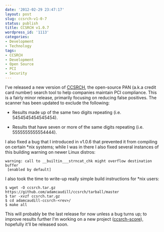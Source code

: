 ```yaml
---
date: '2012-02-29 23:47:17'
layout: post
slug: ccsrch-v1-0-7
status: publish
title: CCSRCH v1.0.7
wordpress_id: '1113'
categories:
- Development
- Technology
tags:
- CCSRCH
- Development
- Open Source
- PCI
- Security
---
```


I've released a new version of [CCSRCH](https://github.com/adamcaudill/ccsrch), the open-source PAN (a.k.a credit card number) search tool to help companies maintain PCI compliance. This is a fairly minor release, primarily focusing on reducing false positives. The scanner has been updated to exclude the following:



	
  * Results made up of the same two digits repeating (i.e. 5454545454545454).

	
  * Results that have seven or more of the same digits repeating (i.e. 5555555555554444).


I also fixed a bug that I introduced in v1.0.6 that prevented it from compiling on certain *nix systems; while I was in there I also fixed several instances of this building warning on newer Linux distros:


    
    warning: call to __builtin___strncat_chk might overflow destination buffer
     [enabled by default]



I also took the time to write-up really simple build instructions for *nix users:

    
    $ wget -O ccsrch.tar.gz https://github.com/adamcaudill/ccsrch/tarball/master
    $ tar -xvzf ccsrch.tar.gz
    $ cd adamcaudill-ccsrch-<rev>/
    $ make all



This will probably be the last release for now unless a bug turns up; to improve results further I'm working on a new project ([ccsrch-score](https://github.com/adamcaudill/ccsrch-score)), hopefully it'll be released soon.
